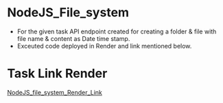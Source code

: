 # NodeJS_File_system

- For the given task API endpoint created for creating a folder & file with file name & content as Date time stamp.
- Exceuted code deployed in Render and link mentioned below.

# Task Link Render
<a href="https://nodejs-file-system-dxvj.onrender.com/" target="_blank">NodeJS_file_system_Render_Link</a>
